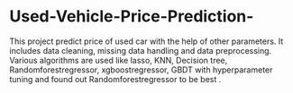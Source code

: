 # Used-Vehicle-Price-Prediction-
This project predict price of used car with the help of other parameters. It includes data cleaning, missing data handling and data preprocessing. Various algorithms are used like lasso, KNN, Decision tree, Randomforestregressor, xgboostregressor, GBDT with hyperparameter tuning and found out Randomforestregressor to be best .
